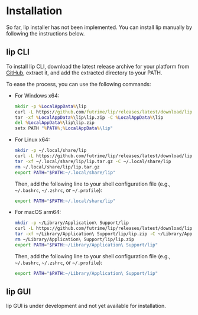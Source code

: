 # Installation

So far, lip installer has not been implemented. You can install lip manually by following the instructions below.

## lip CLI

To install lip CLI, download the latest release archive for your platform from [GitHub](https://github.com/futrime/lip/releases/latest), extract it, and add the extracted directory to your PATH.

To ease the process, you can use the following commands:

- For Windows x64:
  
    ```cmd
    mkdir -p %LocalAppData%\lip
    curl -L https://github.com/futrime/lip/releases/latest/download/lip-win-x64.zip -o %LocalAppData%\lip\lip.zip
    tar -xf %LocalAppData%\lip\lip.zip -C %LocalAppData%\lip
    del %LocalAppData%\lip\lip.zip
    setx PATH "%PATH%;%LocalAppData%\lip"
    ```

- For Linux x64:
  
    ```bash
    mkdir -p ~/.local/share/lip
    curl -L https://github.com/futrime/lip/releases/latest/download/lip-linux-x64.tar.gz -o ~/.local/share/lip/lip.tar.gz
    tar -xf ~/.local/share/lip/lip.tar.gz -C ~/.local/share/lip
    rm ~/.local/share/lip/lip.tar.gz
    export PATH="$PATH:~/.local/share/lip"
    ```

    Then, add the following line to your shell configuration file (e.g., `~/.bashrc`, `~/.zshrc`, or `~/.profile`):

    ```bash
    export PATH="$PATH:~/.local/share/lip"
    ```

- For macOS arm64:
  
    ```bash
    mkdir -p ~/Library/Application\ Support/lip
    curl -L https://github.com/futrime/lip/releases/latest/download/lip-osx-x64.zip -o ~/Library/Application\ Support/lip/lip.zip
    tar -xf ~/Library/Application\ Support/lip/lip.zip -C ~/Library/Application\ Support/lip
    rm ~/Library/Application\ Support/lip/lip.zip
    export PATH="$PATH:~/Library/Application\ Support/lip"
    ```

    Then, add the following line to your shell configuration file (e.g., `~/.bashrc`, `~/.zshrc`, or `~/.profile`):

    ```bash
    export PATH="$PATH:~/Library/Application\ Support/lip"
    ```

## lip GUI

lip GUI is under development and not yet available for installation.

